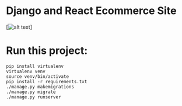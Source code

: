 # Django and React Ecommerce Site

[![alt text](https://justdjango.s3-us-west-2.amazonaws.com/media/gifs/djecommerce.gif "Logo")]

# Run this project:
```
pip install virtualenv
virtualenv venv
source venv/bin/activate
pip install -r requirements.txt
./manage.py makemigrations
./manage.py migrate
./manage.py runserver
```
